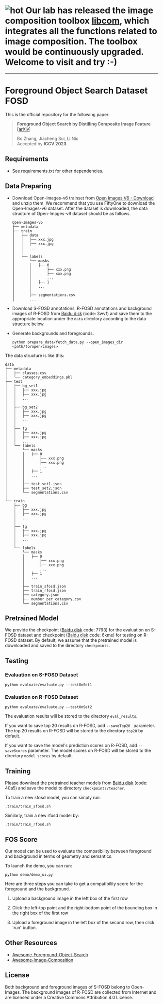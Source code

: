 # ![hot](https://bcmi.sjtu.edu.cn/~niuli/images/fire.png) Our lab has released the image composition toolbox [libcom](https://github.com/bcmi/libcom), which integrates all the functions related to image composition. The toolbox would be continuously upgraded. Welcome to visit and try :-)
---

# Foreground Object Search Dataset FOSD

This is the official repository for the following paper:

> **Foreground Object Search by Distilling Composite Image Feature**  [[arXiv]](https://arxiv.org/pdf/2308.04990.pdf)<br>
>
> Bo Zhang, Jiacheng Sui, Li Niu<br>
> Accepted by **ICCV 2023**.


## Requirements

- See requirements.txt for other dependencies.

## Data Preparing

- Download Open-Images-v6 trainset from [Open Images V6 - Download](https://storage.googleapis.com/openimages/web/download_v6.html) and unzip them. We recommend that you use FiftyOne to download the Open-Images-v6 dataset. After the dataset is downloaded, the data structure of Open-Images-v6 dataset should be as follows.
  
  ```
  Open-Images-v6
  ├── metadata
  ├── train
  │   ├── data
  │   │   ├── xxx.jpg
  │   │   ├── xxx.jpg
  │   │   ...
  │   │
  │   └── labels
  │       └── masks
  │       │   ├── 0
  │       │       ├── xxx.png
  │       │       ├── xxx.png
  │       │       ...
  │       │   ├── 1
  │       │   ...
  │       │
  │       ├── segmentations.csv
  │       ...
  ```

- Download S-FOSD annotations, R-FOSD annotations and background images of R-FOSD from [Baidu disk](https://pan.baidu.com/s/1LF_4LbwxbxSBy-zqBkgzDw) (code: 3wvf) and save them to the appropriate location under the `data` directory according to the data structure below. 
  
- Generate backgrounds and foregrounds.
  
  ```
  python prepare_data/fetch_data.py --open_images_dir <path/to/open/images>
  ```

The data structure is like this:

```
data
├── metadata
│   ├── classes.csv
│   └── category_embeddings.pkl
├── test
│   ├── bg_set1
│   │   ├── xxx.jpg
│   │   ├── xxx.jpg
│   │   ...
│   │
│   ├── bg_set2
│   │   ├── xxx.jpg
│   │   ├── xxx.jpg
│   │   ...
│   │
│   ├── fg
│   │   ├── xxx.jpg
│   │   ├── xxx.jpg
│   │   ...
│   └── labels
│       └── masks
│       │   ├── 0
│       │       ├── xxx.png
│       │       ├── xxx.png
│       │       ...
│       │   ├── 1
│       │   ...
│       │
│       ├── test_set1.json
│       ├── test_set2.json
│       └── segmentations.csv
│
└── train
    ├── bg
    │   ├── xxx.jpg
    │   ├── xxx.jpg
    │   ...
    │
    ├── fg
    │   ├── xxx.jpg
    │   ├── xxx.jpg
    │   ...
    │
    └── labels
        └── masks
        │   ├── 0
        │       ├── xxx.png
        │       ├── xxx.png
        │       ...
        │   ├── 1
        │   ...
        │
        ├── train_sfosd.json
        ├── train_rfosd.json
        ├── category.json
        ├── number_per_category.csv
        └── segmentations.csv
```

## Pretrained Model

We provide the checkpoint ([Baidu disk](https://pan.baidu.com/s/1_Dh2w08AAqdsw8Cb3l4nfQ) code: 7793) for the evaluation on S-FOSD dataset and checkpoint ([Baidu disk](https://pan.baidu.com/s/17jq1FWKSsEngp7scB4357Q) code: 6kme) for testing on R-FOSD dataset. By default, we assume that the pretrained model is downloaded and saved to the directory `checkpoints`.

## Testing

### Evaluation on S-FOSD Dataset

```
python evaluate/evaluate.py --testOnSet1
```

### Evaluation on R-FOSD Dataset

```
python evaluate/evaluate.py --testOnSet2
```

The evaluation results will be stored to the directory `eval_results`.

If you want to save top 20 results on R-FOSD, add `--saveTop20 ` parameter. The top 20 results on R-FOSD will be stored to the directory `top20` by default.

If you want to save the model's prediction scores on R-FOSD, add `--saveScores` parameter. The model scores on R-FOSD will be stored to the directory `model_scores` by default.

## Training

Please download the pretrained teacher models from [Baidu disk](https://pan.baidu.com/s/1D_zT326PLXZ-C0j5mcCY6A) (code: 40a5) and save the model to directory `checkpoints/teacher`. 

To train a new sfosd model, you can simply run:

```
.train/train_sfosd.sh
```

Similarly, train a new rfosd model by:

```
.train/train_rfosd.sh
```

## FOS Score

Our model can be used to evaluate the compatibility between foreground and background in terms of geometry and semantics.

To launch the demo, you can run:

```
python demo/demo_ui.py
```

Here are three steps you can take to get a compatibility  score for the foreground and the background.

1) Upload a background image in the left box of the first row

2) Click the left-top point and the right-bottom point of the bounding box in the right box of the first row

3) Upload a foreground image in the left box of the second row, then click 'run' button.

## Other Resources

+ [Awesome-Foreground-Object-Search](https://github.com/bcmi/Awesome-Foreground-Object-Search)
+ [Awesome-Image-Composition](https://github.com/bcmi/Awesome-Image-Composition)

## License

Both background and foreground images of S-FOSD belong to Open-Images. The background images of R-FOSD are collected from Internet and are licensed under a Creative Commons Attribution 4.0 License.
